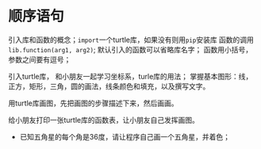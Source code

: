 # 顺序语句

引入库和函数的概念；`import`一个turtle库，如果没有则用`pip`安装库
函数的调用 `lib.function(arg1, arg2)`;
默认引入的函数可以省略库名字；
函数用小括号，参数之间要有逗号；

引入turtle库，
和小朋友一起学习坐标系，turle库的用法；
掌握基本图形：线，正方，矩形，三角，圆的画法，线条颜色和填充，以及撰写文字。

用turtle库画图，先把画图的步骤描述下来，然后画画。

给小朋友打印一张turtle库的函数表，让小朋友自己发挥画图。

- 已知五角星的每个角是36度，请让程序自己画一个五角星，并着色；